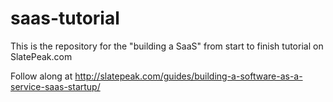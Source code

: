 # saas-tutorial
This is the repository for the "building a SaaS" from start to finish tutorial on SlatePeak.com

Follow along at http://slatepeak.com/guides/building-a-software-as-a-service-saas-startup/
